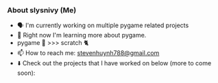 ### About slysnivy (Me)

<!--
**slysnivy/slysnivy** is a ✨ _special_ ✨ repository because its `README.md` (this file) appears on your GitHub profile.
-->
- 🗣️ I'm currently working on multiple pygame related projects
- 🌱 Right now I'm learning more about pygame.
- pygame 🐍 >>> scratch 🐈 
- 📫 How to reach me: stevenhuynh788@gmail.com
- ⬇️ Check out the projects that I have worked on below (more to come soon):
